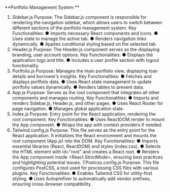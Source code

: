 **Portfolio Management System **
1. Sidebar.js 
Purpose: 
The Sidebar.js component is responsible for rendering the navigation sidebar, which allows 
users to switch between different sections of the portfolio management system. 
Key Functionalities: 
● Imports necessary React components and icons. 
● Uses state to manage the active tab. 
● Renders navigation links dynamically. 
● Applies conditional styling based on the selected tab. 
2. Header.js 
Purpose: 
The Header.js component serves as the displaying branding, user account options. 
Key Functionalities: 
● Displays the application logo and title. 
● Includes a user profile section with logout functionality. 
3. Portfolio.js 
Purpose: 
Manages the main portfolio view, displaying loan details and borrower’s insights. 
Key Functionalities: 
● Fetches and displays portfolio data. 
● Uses React state management to update portfolio values dynamically. 
● Renders tables to present data. 
4. App.js 
Purpose: 
Serves as the root component that integrates all other components and manages routing. 
Key Functionalities: 
● Imports and renders Sidebar.js, Header.js, and other pages. 
● Uses React Router for page navigation. 
● Manages global application state. 
5. Index.js 
Purpose: 
Entry point for the React application, rendering the root component. 
Key Functionalities: 
● Uses ReactDOM.render to mount the App component. 
● Wraps the app with context providers if needed. 
6. Tailwind.config.js 
Purpose: 
This file serves as the entry point for the React application. It initializes the React 
environment and mounts the root component (App.js) into the DOM. 
Key Functionalities: 
● Imports essential libraries (React, ReactDOM) and styles (index.css). 
● Selects the HTML element with id="root" and creates a React root. 
● Renders the App component inside <React.StrictMode>, ensuring best practices and 
highlighting potential issues. 
7.Postcss.config.js 
Purpose: 
This file configures PostCSS, a tool used for processing CSS files with various plugins. 
Key Functionalities: 
● Enables Tailwind CSS for utility-first styling. 
● Uses Autoprefixer to automatically add vendor prefixes, ensuring cross-browser 
compatibility.
